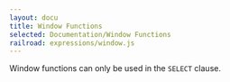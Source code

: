 ```yaml
---
layout: docu
title: Window Functions
selected: Documentation/Window Functions
railroad: expressions/window.js
---
```

<div id="rrdiagram"></div>

Window functions can only be used in the `SELECT` clause.
